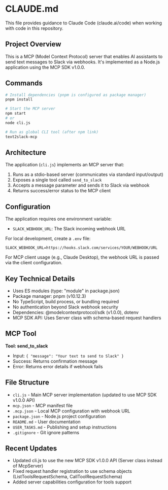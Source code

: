 # CLAUDE.md

This file provides guidance to Claude Code (claude.ai/code) when working with code in this repository.

## Project Overview

This is a MCP (Model Context Protocol) server that enables AI assistants to send text messages to Slack via webhooks. It's implemented as a Node.js application using the MCP SDK v1.0.0.

## Commands

```bash
# Install dependencies (pnpm is configured as package manager)
pnpm install

# Start the MCP server
npm start
# or
node cli.js

# Run as global CLI tool (after npm link)
text2slack-mcp
```

## Architecture

The application (`cli.js`) implements an MCP server that:
1. Runs as a stdio-based server (communicates via standard input/output)
2. Exposes a single tool called `send_to_slack`
3. Accepts a message parameter and sends it to Slack via webhook
4. Returns success/error status to the MCP client

## Configuration

The application requires one environment variable:
- `SLACK_WEBHOOK_URL`: The Slack incoming webhook URL

For local development, create a `.env` file:
```
SLACK_WEBHOOK_URL=https://hooks.slack.com/services/YOUR/WEBHOOK/URL
```

For MCP client usage (e.g., Claude Desktop), the webhook URL is passed via the client configuration.

## Key Technical Details

- Uses ES modules (type: "module" in package.json)
- Package manager: pnpm (v10.12.3)
- No TypeScript, build process, or bundling required
- No authentication beyond Slack webhook security
- Dependencies: @modelcontextprotocol/sdk (v1.0.0), dotenv
- MCP SDK API: Uses Server class with schema-based request handlers

## MCP Tool

**Tool: send_to_slack**
- Input: `{ "message": "Your text to send to Slack" }`
- Success: Returns confirmation message
- Error: Returns error details if webhook fails

## File Structure

- `cli.js` - Main MCP server implementation (updated to use MCP SDK v1.0.0 API)
- `mcp.json` - MCP manifest file
- `.mcp.json` - Local MCP configuration with webhook URL
- `package.json` - Node.js project configuration
- `README.md` - User documentation
- `USER_TASKS.md` - Publishing and setup instructions
- `.gitignore` - Git ignore patterns

## Recent Updates

- Updated cli.js to use the new MCP SDK v1.0.0 API (Server class instead of McpServer)
- Fixed request handler registration to use schema objects (ListToolsRequestSchema, CallToolRequestSchema)
- Added server capabilities configuration for tools support